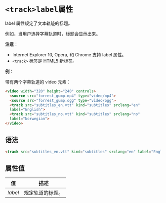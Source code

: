 # `<track>label属性`

label 属性规定了文本轨迹的标题。

例如，当用户选择字幕轨道时，标题会显示出来。

**注意**：

- Internet Explorer 10, Opera, 和 Chrome 支持 label 属性。
- `<track>` 标签是 HTML5 新标签。

**例**：

带有两个字幕轨道的 video 元素：

```html
<video width="320" height="240" controls>
  <source src="forrest_gump.mp4" type="video/mp4">
  <source src="forrest_gump.ogg" type="video/ogg">
  <track src="subtitles_en.vtt" kind="subtitles" srclang="en"
  label="English">
  <track src="subtitles_no.vtt" kind="subtitles" srclang="no"
  label="Norwegian">
</video>
```

## 语法

```html
<track src="subtitles_en.vtt" kind="subtitles" srclang="en" label="English">
```

## 属性值

|   值    |       描述       |
| :-----: | :--------------: |
| *label* | 规定轨道的标题。 |